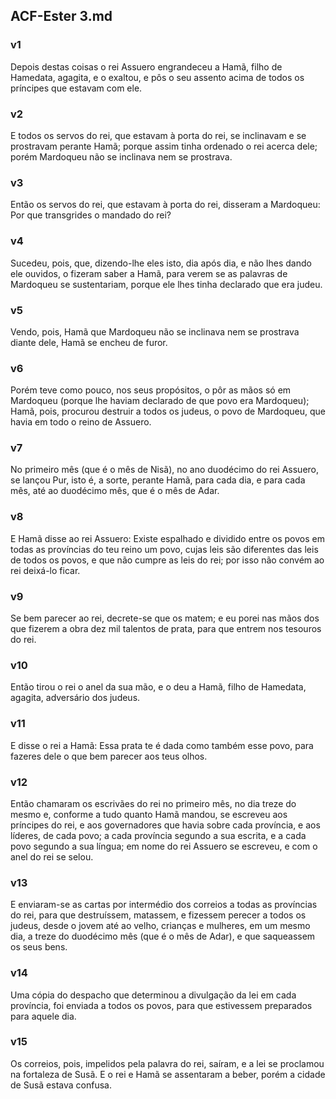 ## ACF-Ester 3.md
### v1
 Depois destas coisas o rei Assuero engrandeceu a Hamã, filho de Hamedata, agagita, e o exaltou, e pôs o seu assento acima de todos os príncipes que estavam com ele.
### v2
 E todos os servos do rei, que estavam à porta do rei, se inclinavam e se prostravam perante Hamã; porque assim tinha ordenado o rei acerca dele; porém Mardoqueu não se inclinava nem se prostrava.
### v3
 Então os servos do rei, que estavam à porta do rei, disseram a Mardoqueu: Por que transgrides o mandado do rei?
### v4
 Sucedeu, pois, que, dizendo-lhe eles isto, dia após dia, e não lhes dando ele ouvidos, o fizeram saber a Hamã, para verem se as palavras de Mardoqueu se sustentariam, porque ele lhes tinha declarado que era judeu.
### v5
 Vendo, pois, Hamã que Mardoqueu não se inclinava nem se prostrava diante dele, Hamã se encheu de furor.
### v6
 Porém teve como pouco, nos seus propósitos, o pôr as mãos só em Mardoqueu (porque lhe haviam declarado de que povo era Mardoqueu); Hamã, pois, procurou destruir a todos os judeus, o povo de Mardoqueu, que havia em todo o reino de Assuero.
### v7
 No primeiro mês (que é o mês de Nisã), no ano duodécimo do rei Assuero, se lançou Pur, isto é, a sorte, perante Hamã, para cada dia, e para cada mês, até ao duodécimo mês, que é o mês de Adar.
### v8
 E Hamã disse ao rei Assuero: Existe espalhado e dividido entre os povos em todas as províncias do teu reino um povo, cujas leis são diferentes das leis de todos os povos, e que não cumpre as leis do rei; por isso não convém ao rei deixá-lo ficar.
### v9
 Se bem parecer ao rei, decrete-se que os matem; e eu porei nas mãos dos que fizerem a obra dez mil talentos de prata, para que entrem nos tesouros do rei.
### v10
 Então tirou o rei o anel da sua mão, e o deu a Hamã, filho de Hamedata, agagita, adversário dos judeus.
### v11
 E disse o rei a Hamã: Essa prata te é dada como também esse povo, para fazeres dele o que bem parecer aos teus olhos.
### v12
 Então chamaram os escrivães do rei no primeiro mês, no dia treze do mesmo e, conforme a tudo quanto Hamã mandou, se escreveu aos príncipes do rei, e aos governadores que havia sobre cada província, e aos líderes, de cada povo; a cada província segundo a sua escrita, e a cada povo segundo a sua língua; em nome do rei Assuero se escreveu, e com o anel do rei se selou.
### v13
 E enviaram-se as cartas por intermédio dos correios a todas as províncias do rei, para que destruíssem, matassem, e fizessem perecer a todos os judeus, desde o jovem até ao velho, crianças e mulheres, em um mesmo dia, a treze do duodécimo mês (que é o mês de Adar), e que saqueassem os seus bens.
### v14
 Uma cópia do despacho que determinou a divulgação da lei em cada província, foi enviada a todos os povos, para que estivessem preparados para aquele dia.
### v15
 Os correios, pois, impelidos pela palavra do rei, saíram, e a lei se proclamou na fortaleza de Susã. E o rei e Hamã se assentaram a beber, porém a cidade de Susã estava confusa.
